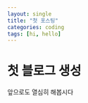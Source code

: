```yaml
---
layout: single
title: "첫 포스팅"
categories: coding
tags: [hi, hello]
---
```


# 첫 블로그 생성

앞으로도 열심히 해봅시다
